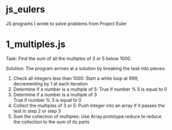 # js_eulers
JS programs I wrote to solve problems from Project Euler

# 1_multiples.js

Task: 
Find the sum of all the multiples of 3 or 5 below 1000.

Solution: 
The program arrives at a solution by breaking the task into pieces:

1. Check all integers less than 1000:
  Start a while loop at 999, decrementing by 1 at each iteration
2. Determine if a number is a multiple of 5:
  True if number % 5 is equal to 0
3. Determine if a number is a multiple of 3  
  True if number % 3 is equal to 0
4. Collect the multiples of 3 or 5: 
  Push integer into an array if it passes the test in step 2 or step 3
5. Sum the collection of multiples: 
  Use Array.prototype.reduce to reduce the collection to the sum of its parts

